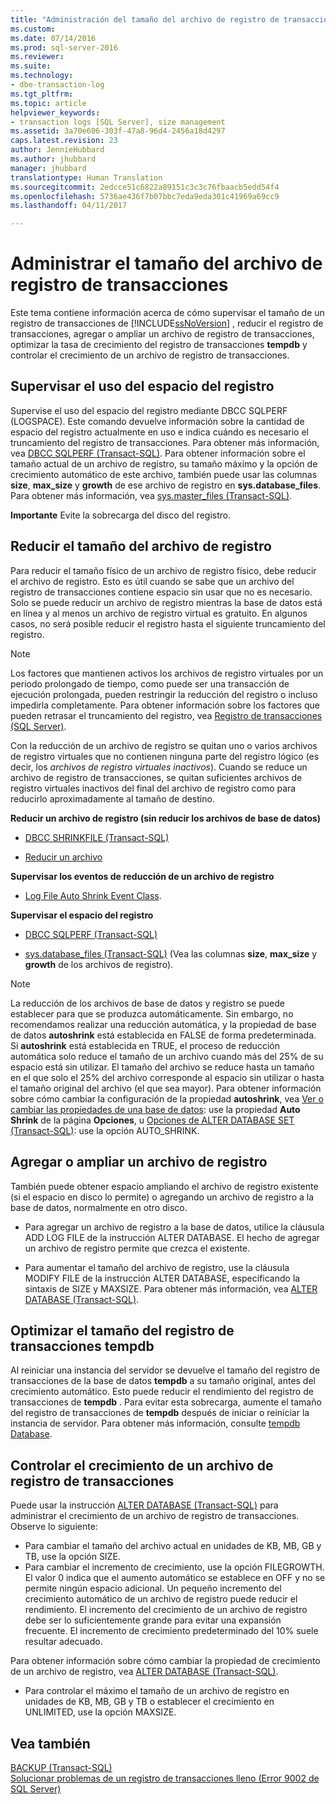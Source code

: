```yaml
---
title: "Administración del tamaño del archivo de registro de transacciones | Microsoft Docs"
ms.custom: 
ms.date: 07/14/2016
ms.prod: sql-server-2016
ms.reviewer: 
ms.suite: 
ms.technology:
- dbe-transaction-log
ms.tgt_pltfrm: 
ms.topic: article
helpviewer_keywords:
- transaction logs [SQL Server], size management
ms.assetid: 3a70e606-303f-47a8-96d4-2456a18d4297
caps.latest.revision: 23
author: JennieHubbard
ms.author: jhubbard
manager: jhubbard
translationtype: Human Translation
ms.sourcegitcommit: 2edcce51c6822a89151c3c3c76fbaacb5edd54f4
ms.openlocfilehash: 5736ae436f7b07bbc7eda9eda301c41969a69cc9
ms.lasthandoff: 04/11/2017

---
```

# <a name="manage-the-size-of-the-transaction-log-file"></a>Administrar el tamaño del archivo de registro de transacciones
Este tema contiene información acerca de cómo supervisar el tamaño de un registro de transacciones de [!INCLUDE[ssNoVersion](../../includes/ssnoversion-md.md)] , reducir el registro de transacciones, agregar o ampliar un archivo de registro de transacciones, optimizar la tasa de crecimiento del registro de transacciones **tempdb** y controlar el crecimiento de un archivo de registro de transacciones.  

  ##  <a name="MonitorSpaceUse"></a> Supervisar el uso del espacio del registro  
Supervise el uso del espacio del registro mediante DBCC SQLPERF (LOGSPACE). Este comando devuelve información sobre la cantidad de espacio del registro actualmente en uso e indica cuándo es necesario el truncamiento del registro de transacciones. Para obtener más información, vea [DBCC SQLPERF &#40;Transact-SQL&#41;](../../t-sql/database-console-commands/dbcc-sqlperf-transact-sql.md). Para obtener información sobre el tamaño actual de un archivo de registro, su tamaño máximo y la opción de crecimiento automático de este archivo, también puede usar las columnas **size**, **max_size** y **growth** de ese archivo de registro en **sys.database_files**. Para obtener más información, vea [sys.master_files &#40;Transact-SQL&#41;](../../relational-databases/system-catalog-views/sys-database-files-transact-sql.md).  
  
**Importante** Evite la sobrecarga del disco del registro.  

  
##  <a name="ShrinkSize"></a> Reducir el tamaño del archivo de registro  
 Para reducir el tamaño físico de un archivo de registro físico, debe reducir el archivo de registro. Esto es útil cuando se sabe que un archivo del registro de transacciones contiene espacio sin usar que no es necesario. Solo se puede reducir un archivo de registro mientras la base de datos está en línea y al menos un archivo de registro virtual es gratuito. En algunos casos, no será posible reducir el registro hasta el siguiente truncamiento del registro.  
  
> [!NOTE]
>  Los factores que mantienen activos los archivos de registro virtuales por un periodo prolongado de tiempo, como puede ser una transacción de ejecución prolongada, pueden restringir la reducción del registro o incluso impedirla completamente. Para obtener información sobre los factores que pueden retrasar el truncamiento del registro, vea [Registro de transacciones &#40;SQL Server&#41;](../../relational-databases/logs/the-transaction-log-sql-server.md).  
  
 Con la reducción de un archivo de registro se quitan uno o varios archivos de registro virtuales que no contienen ninguna parte del registro lógico (es decir, los *archivos de registro virtuales inactivos*). Cuando se reduce un archivo de registro de transacciones, se quitan suficientes archivos de registro virtuales inactivos del final del archivo de registro como para reducirlo aproximadamente al tamaño de destino.  
  
 **Reducir un archivo de registro (sin reducir los archivos de base de datos)**  
  
-   [DBCC SHRINKFILE &#40;Transact-SQL&#41;](../../t-sql/database-console-commands/dbcc-shrinkfile-transact-sql.md)  
  
-   [Reducir un archivo](../../relational-databases/databases/shrink-a-file.md)  
  
 **Supervisar los eventos de reducción de un archivo de registro**  
  
-   [Log File Auto Shrink Event Class](../../relational-databases/event-classes/log-file-auto-shrink-event-class.md).  
  
 **Supervisar el espacio del registro**  
  
-   [DBCC SQLPERF &#40;Transact-SQL&#41;](../../t-sql/database-console-commands/dbcc-sqlperf-transact-sql.md)  
  
-   [sys.database_files &#40;Transact-SQL&#41;](../../relational-databases/system-catalog-views/sys-database-files-transact-sql.md) (Vea las columnas **size**, **max_size** y **growth** de los archivos de registro).  
  
> [!NOTE]
>  La reducción de los archivos de base de datos y registro se puede establecer para que se produzca automáticamente. Sin embargo, no recomendamos realizar una reducción automática, y la propiedad de base de datos **autoshrink** está establecida en FALSE de forma predeterminada. Si **autoshrink** está establecida en TRUE, el proceso de reducción automática solo reduce el tamaño de un archivo cuando más del 25% de su espacio está sin utilizar. El tamaño del archivo se reduce hasta un tamaño en el que solo el 25% del archivo corresponde al espacio sin utilizar o hasta el tamaño original del archivo (el que sea mayor). Para obtener información sobre cómo cambiar la configuración de la propiedad **autoshrink**, vea [Ver o cambiar las propiedades de una base de datos](../../relational-databases/databases/view-or-change-the-properties-of-a-database.md): use la propiedad **Auto Shrink** de la página **Opciones**, u [Opciones de ALTER DATABASE SET &#40;Transact-SQL&#41;](../../t-sql/statements/alter-database-transact-sql-set-options.md): use la opción AUTO_SHRINK.  
  

##  <a name="AddOrEnlarge"></a> Agregar o ampliar un archivo de registro  
 También puede obtener espacio ampliando el archivo de registro existente (si el espacio en disco lo permite) o agregando un archivo de registro a la base de datos, normalmente en otro disco.  
  
-   Para agregar un archivo de registro a la base de datos, utilice la cláusula ADD LOG FILE de la instrucción ALTER DATABASE. El hecho de agregar un archivo de registro permite que crezca el existente.  
  
-   Para aumentar el tamaño del archivo de registro, use la cláusula MODIFY FILE de la instrucción ALTER DATABASE, especificando la sintaxis de SIZE y MAXSIZE. Para obtener más información, vea [ALTER DATABASE &#40;Transact-SQL&#41;](../../t-sql/statements/alter-database-transact-sql.md).  
    
  
##  <a name="tempdbOptimize"></a> Optimizar el tamaño del registro de transacciones tempdb  
 Al reiniciar una instancia del servidor se devuelve el tamaño del registro de transacciones de la base de datos **tempdb** a su tamaño original, antes del crecimiento automático. Esto puede reducir el rendimiento del registro de transacciones de **tempdb** . Para evitar esta sobrecarga, aumente el tamaño del registro de transacciones de **tempdb** después de iniciar o reiniciar la instancia de servidor. Para obtener más información, consulte [tempdb Database](../../relational-databases/databases/tempdb-database.md).  
  
  
##  <a name="ControlGrowth"></a> Controlar el crecimiento de un archivo de registro de transacciones  
 Puede usar la instrucción [ALTER DATABASE &#40;Transact-SQL&#41;](../../t-sql/statements/alter-database-transact-sql.md) para administrar el crecimiento de un archivo de registro de transacciones. Observe lo siguiente:  
  
-   Para cambiar el tamaño del archivo actual en unidades de KB, MB, GB y TB, use la opción SIZE.  
  -   Para cambiar el incremento de crecimiento, use la opción FILEGROWTH. El valor 0 indica que el aumento automático se establece en OFF y no se permite ningún espacio adicional. Un pequeño incremento del crecimiento automático de un archivo de registro puede reducir el rendimiento. El incremento del crecimiento de un archivo de registro debe ser lo suficientemente grande para evitar una expansión frecuente. El incremento de crecimiento predeterminado del 10% suele resultar adecuado.  

Para obtener información sobre cómo cambiar la propiedad de crecimiento de un archivo de registro, vea [ALTER DATABASE (Transact-SQL)](https://msdn.microsoft.com/library/ms174269.aspx).  
  
-   Para controlar el máximo el tamaño de un archivo de registro en unidades de KB, MB, GB y TB o establecer el crecimiento en UNLIMITED, use la opción MAXSIZE.  
  
  
## <a name="see-also"></a>Vea también  
 [BACKUP &#40;Transact-SQL&#41;](../../t-sql/statements/backup-transact-sql.md)   
 [Solucionar problemas de un registro de transacciones lleno &#40;Error 9002 de SQL Server&#41;](../../relational-databases/logs/troubleshoot-a-full-transaction-log-sql-server-error-9002.md)  
  
  

